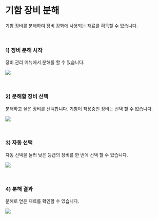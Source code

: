 # 기함 장비 분해

기함 장비를 분해하여 장비 강화에 사용되는 재료를 획득할 수 있습니다.

<br>

### 1) 장비 분해 시작
장비 관리 메뉴에서 분해를 할 수 있습니다.

![](http://d3bbxo4nelobc3.cloudfront.net/html/img/help/204_01disassemble.jpg)

<br>

### 2) 분해할 장비 선택
분해하고 싶은 장비를 선택합니다. 기함이 착용중인 장비는 선택 할 수 없습니다.

![](http://d3bbxo4nelobc3.cloudfront.net/html/img/help/204_03select.jpg)

<br>

### 3) 자동 선택
자동 선택을 눌러 낮은 등급의 장비를 한 번에 선택 할 수 있습니다.

![](http://d3bbxo4nelobc3.cloudfront.net/html/img/help/204_04autoselect.jpg)

<br>

### 4) 분해 결과
분해로 얻은 재료를 확인할 수 있습니다.

![](http://d3bbxo4nelobc3.cloudfront.net/html/img/help/204_05result.jpg)
